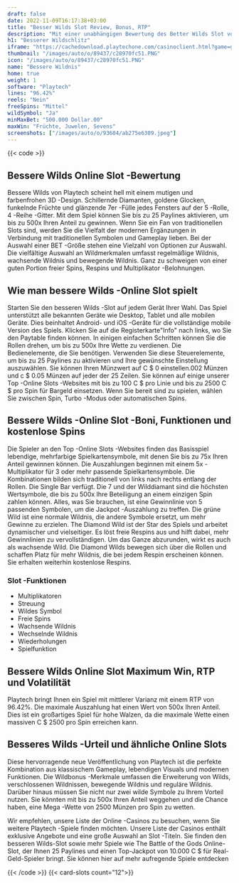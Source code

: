 ```yaml
---
draft: false
date: 2022-11-09T16:17:38+03:00
title: "Besser Wilds Slot Review, Bonus, RTP"
description: "Mit einer unabhängigen Bewertung des Better Wilds Slot von Playtech können Sie kostenlos oder echtes Geld spielen und hier einen Bonus erhalten!"
h1: "Besserer Wildschlitz"
iframe: "https://cachedownload.playtechone.com/casinoclient.html?game=gpas_betwilds_pop&preferedmode=offline&ngm=1&language=en"
thumbnail: "/images/auto/o/89437/c28970fc51.PNG"
icon: "/images/auto/o/89437/c28970fc51.PNG"
name: "Bessere Wildnis"
home: true
weight: 1
software: "Playtech"
lines: "96.42%"
reels: "Nein"
freeSpins: "Mittel"
wildSymbol: "Ja"
minMaxBet: "500.000 Dollar.00"
maxWin: "Früchte, Juwelen, Sevens"
screenshots: ["/images/auto/o/93604/ab275e6309.jpeg"]
---
```


{{< code >}}<h2>Bessere Wilds Online Slot -Bewertung</h2><p>Bessere Wilds von Playtech scheint hell mit einem mutigen und farbenfrohen 3D -Design. Schillernde Diamanten, goldene Glocken, funkelnde Früchte und glänzende 7er -Fülle jedes Fensters auf der 5 -Rolle, 4 -Reihe -Gitter. Mit dem Spiel können Sie bis zu 25 Paylines aktivieren, um bis zu 500x Ihren Anteil zu gewinnen. Wenn Sie ein Fan von traditionellen Slots sind, werden Sie die Vielfalt der modernen Ergänzungen in Verbindung mit traditionellen Symbolen und Gameplay lieben. Bei der Auswahl einer BET -Größe stehen eine Vielzahl von Optionen zur Auswahl. Die vielfältige Auswahl an Wildmerkmalen umfasst regelmäßige Wildnis, wachsende Wildnis und bewegende Wildnis. Ganz zu schweigen von einer guten Portion freier Spins, Respins und Multiplikator -Belohnungen.</p><h2>Wie man bessere Wilds -Online Slot spielt</h2><p>Starten Sie den besseren Wilds -Slot auf jedem Gerät Ihrer Wahl. Das Spiel unterstützt alle bekannten Geräte wie Desktop, Tablet und alle mobilen Geräte. Dies beinhaltet Android- und iOS -Geräte für die vollständige mobile Version des Spiels. Klicken Sie auf die Registerkarte"Info" nach links, wo Sie den Paytable finden können. In einigen einfachen Schritten können Sie die Rollen drehen, um bis zu 500x Ihre Wette zu verdienen. Die Bedienelemente, die Sie benötigen. Verwenden Sie diese Steuerelemente, um bis zu 25 Paylines zu aktivieren und Ihre gewünschte Einstellung auszuwählen. Sie können Ihren Münzwert auf C $ 0 einstellen.002 Münzen und c $ 0.05 Münzen auf jeder der 25 Zeilen. Sie können auf einige unserer Top -Online Slots -Websites mit bis zu 100 C $ pro Linie und bis zu 2500 C $ pro Spin für Bargeld einsetzen. Wenn Sie bereit sind zu spielen, wählen Sie zwischen Spin, Turbo -Modus oder automatischen Spins.</p><h2>Bessere Wilds -Online Slot -Boni, Funktionen und kostenlose Spins</h2><p>Die Spieler an den Top -Online Slots -Websites finden das Basisspiel lebendige, mehrfarbige Spielkartensymbole, mit denen Sie bis zu 75x Ihren Anteil gewinnen können. Die Auszahlungen beginnen mit einem 5x -Multiplikator für 3 oder mehr passende Spielkartensymbole. Die Kombinationen bilden sich traditionell von links nach rechts entlang der Rollen. Die Single Bar verfügt. Die 7 und der Wilddiamant sind die höchsten Wertsymbole, die bis zu 500x Ihre Beteiligung an einem einzigen Spin zahlen können. Alles, was Sie brauchen, ist eine Gewinnlinie von 5 passenden Symbolen, um die Jackpot -Auszahlung zu treffen. Die grüne Wild ist eine normale Wildnis, die andere Symbole ersetzt, um mehr Gewinne zu erzielen. The Diamond Wild ist der Star des Spiels und arbeitet dynamischer und vielseitiger. Es löst freie Respins aus und hilft dabei, mehr Gewinnlinien zu vervollständigen. Um das Ganze abzurunden, wirkt es auch als wachsende Wild. Die Diamond Wilds bewegen sich über die Rollen und schaffen Platz für mehr Wildnis, die bei jedem Respin erscheinen können. Sie erhalten weiterhin kostenlose Respins.</p><h3>
Slot -Funktionen</h3><ul>
<li></span>
Multiplikatoren</li>
<li></span>
Streuung</li>
<li></span>
Wildes Symbol</li>
<li></span>
Freie Spins</li>
<li></span>
Wachsende Wildnis</li>
<li></span>
Wechselnde Wildnis</li>
<li></span>
Wiederholungen</li>
<li></span>
Spielfunktion</li></ul><h2>Bessere Wilds Online Slot Maximum Win, RTP und Volatilität</h2><p>Playtech bringt Ihnen ein Spiel mit mittlerer Varianz mit einem RTP von 96.42%. Die maximale Auszahlung hat einen Wert von 500x Ihren Anteil. Dies ist ein großartiges Spiel für hohe Walzen, da die maximale Wette einen massiven C $ 2500 pro Spin erreichen kann.</p><h2>Besseres Wilds -Urteil und ähnliche Online Slots</h2><p>Diese hervorragende neue Veröffentlichung von Playtech ist die perfekte Kombination aus klassischem Gameplay, lebendigen Visuals und modernen Funktionen. Die Wildbonus -Merkmale umfassen die Erweiterung von Wilds, verschlossenen Wildnissen, bewegende Wildnis und reguläre Wildnis. Darüber hinaus müssen Sie nicht nur zwei wilde Symbole zu Ihrem Vorteil nutzen. Sie könnten mit bis zu 500x Ihren Anteil weggehen und die Chance haben, eine Mega -Wette von 2500 Münzen pro Spin zu wetten.</p><p>Wir empfehlen, unsere Liste der Online -Casinos zu besuchen, wenn Sie weitere Playtech -Spiele finden möchten. Unsere Liste der Casinos enthält exklusive Angebote und eine große Auswahl an Slot -Titeln. Sie finden den besseren Wilds-Slot sowie mehr Spiele wie The Battle of the Gods Online-Slot, der Ihnen 25 Paylines und einen Top-Jackpot von 10.000 C $ für Real-Geld-Spieler bringt. Sie können hier auf mehr aufregende Spiele entdecken</p>{{< /code >}}
{{< card-slots count="12">}}